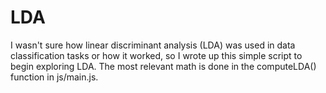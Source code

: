 # LDA
I wasn't sure how linear discriminant analysis (LDA) was used in data classification tasks or how it worked, so I wrote up this simple script to begin exploring LDA. The most relevant math is done in the computeLDA() function in js/main.js.
